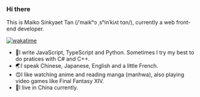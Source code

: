 ### Hi there

This is Maiko Sinkyaet Tan (/ˈmaikʰɔ ˌsʰinˈkiʌt tɑn/), currently a web front-end developer.

[![wakatime](https://wakatime.com/badge/user/f237be06-5587-4b4a-804b-71c871e63b6b.svg)](https://wakatime.com/@f237be06-5587-4b4a-804b-71c871e63b6b)

- 💪I write JavaScript, TypeScript and Python. Sometimes I try my best to do pratices with C# and C++.
- 🌏I speak Chinese, Japanese, English and a little French.
- 😊I like watching anime and reading manga (manhwa), also playing video games like Final Fantasy XIV.
- 🏡I live in China currently.
